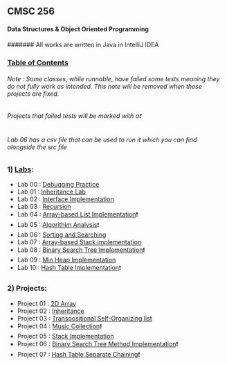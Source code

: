## CMSC 256
#### Data Structures & Object Oriented Programming
####### All works are written in Java in IntelliJ IDEA

### [Table of Contents](https://github.com/Lorelai-anne/CMSC-256_Summer2023/tree/main/CMSC256/src)
###### Note : Some classes, while runnable, have failed some tests meaning they do not fully work as intended. This note will be removed when those projects are fixed.
###### Projects that failed tests will be marked with a:exclamation:
###### Lab 06 has a csv file that can be used to run it which you can find alongside the src file

### 1) [Labs](https://github.com/Lorelai-anne/CMSC-256_Summer2023/tree/main/CMSC256/src/Labs):
- Lab 00 : [Debugging Practice](https://github.com/Lorelai-anne/CMSC-256_Summer2023/blob/main/CMSC256/src/Labs/Lab00/DebuggingPractice.java)
- Lab 01 : [Inheritance Lab](https://github.com/Lorelai-anne/CMSC-256_Summer2023/tree/main/CMSC256/src/Labs/Lab01)
- Lab 02 : [Interface Implementation](https://github.com/Lorelai-anne/CMSC-256_Summer2023/blob/main/CMSC256/src/Labs/Lab02/MyBook.java)
- Lab 03 : [Recursion](https://github.com/Lorelai-anne/CMSC-256_Summer2023/blob/main/CMSC256/src/Labs/Lab03/RecursiveMethods.java)
- Lab 04 : [Array-based List Implementation](https://github.com/Lorelai-anne/CMSC-256_Summer2023/tree/main/CMSC256/src/Labs/Lab04):exclamation:
- Lab 05 : [Algorithim Analysis](https://github.com/Lorelai-anne/CMSC-256_Summer2023/blob/main/CMSC256/src/Labs/Lab05/AlgorithmAnalysisLab.java):exclamation:
- Lab 06 : [Sorting and Searching](https://github.com/Lorelai-anne/CMSC-256_Summer2023/tree/main/CMSC256/src/Labs/Lab06)
- Lab 07 : [Array-based Stack implementation](https://github.com/Lorelai-anne/CMSC-256_Summer2023/tree/main/CMSC256/src/Labs/Lab07)
- Lab 08 : [Binary Search Tree Implementation](https://github.com/Lorelai-anne/CMSC-256_Summer2023/blob/main/CMSC256/src/Labs/Lab08/BinarySearchTree.java):exclamation:
- Lab 09 : [Min Heap Implementation](https://github.com/Lorelai-anne/CMSC-256_Summer2023/blob/main/CMSC256/src/Labs/Lab09/MinHeap.java)
- Lab 10 : [Hash Table Implementation](https://github.com/Lorelai-anne/CMSC-256_Summer2023/tree/main/CMSC256/src/Labs/Lab10):exclamation:

### 2) Projects:
- Project 01 : [2D Array](https://github.com/Lorelai-anne/CMSC-256_Summer2023/blob/main/CMSC256/src/Projects/Project01/Grid.java)
- Project 02 : [Inheritance](https://github.com/Lorelai-anne/CMSC-256_Summer2023/tree/main/CMSC256/src/Projects/Project02)
- Project 03 : [Transpositional Self-Organizing list](https://github.com/Lorelai-anne/CMSC-256_Summer2023/tree/main/CMSC256/src/Projects/Project03)
- Project 04 : [Music Collection](https://github.com/Lorelai-anne/CMSC-256_Summer2023/tree/main/CMSC256/src/Projects/Project04):exclamation:
- Project 05 : [Stack Implementation](https://github.com/Lorelai-anne/CMSC-256_Summer2023/tree/main/CMSC256/src/Projects/Project05)
- Project 06 : [Binary Search Tree Method Implementation](https://github.com/Lorelai-anne/CMSC-256_Summer2023/blob/main/CMSC256/src/Projects/Project06/BinarySearchTree.java):exclamation:
- Project 07 : [Hash Table Separate Chaining](https://github.com/Lorelai-anne/CMSC-256_Summer2023/tree/main/CMSC256/src/Projects/Project07):exclamation:
